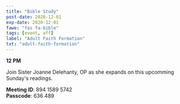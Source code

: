 ```yaml
---
title: "Bible Study"
post-date: 2020-12-01
exp-date: 2020-12-01
fawe: "fas fa-bible"
tags: [event, aff]
label: "Adult Faith Formation"
txt: "adult-faith-formation"
---
```

**12 PM**

Join Sister Joanne Delehanty, OP as she expands on this upcomming Sunday's readings.

<p class="text-danger"><b>Meeting ID</b>: 894 1589 5742
<br>
<b>Passcode</b>: 636 489
</p>